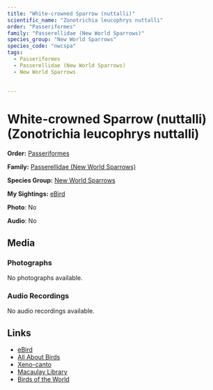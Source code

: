 ```yaml
---
title: "White-crowned Sparrow (nuttalli)"
scientific_name: "Zonotrichia leucophrys nuttalli"
order: "Passeriformes"
family: "Passerellidae (New World Sparrows)"
species_group: "New World Sparrows"
species_code: "nwcspa"
tags: 
  - Passeriformes
  - Passerellidae (New World Sparrows)
  - New World Sparrows
  
  
---
```


# White-crowned Sparrow (nuttalli) (Zonotrichia leucophrys nuttalli)

**Order:** [Passeriformes](/tags/passeriformes)

**Family:** [Passerellidae (New World Sparrows)](/tags/passerellidae-new-world-sparrows)

**Species Group:** [New World Sparrows](/tags/new-world-sparrows)

**My Sightings:** [eBird](https://ebird.org/lifelist?r=world&time=life&spp=nwcspa)

**Photo**: No 

**Audio**: No

## Media
### Photographs
No photographs available.

### Audio Recordings
No audio recordings available.

## Links
* [eBird](https://ebird.org/species/nwcspa) 
* [All About Birds](https://www.allaboutbirds.org/guide/nwcspa) 
* [Xeno-canto](https://www.xeno-canto.org/species/zonotrichia-leucophrys-nuttalli) 
* [Macaulay Library](https://search.macaulaylibrary.org/catalog?taxonCode=nwcspa&sort=rating_rank_desc)
* [Birds of the World](https://birdsoftheworld.org/bow/species/nwcspa)
